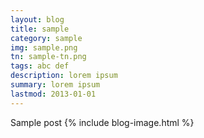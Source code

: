 ```yaml
---
layout: blog
title: sample
category: sample
img: sample.png
tn: sample-tn.png
tags: abc def
description: lorem ipsum
summary: lorem ipsum
lastmod: 2013-01-01
---
```

Sample post
{% include blog-image.html %}